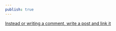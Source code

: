 ```yaml
---
publish: true
---
```

[Instead or writing a comment, write a post and link it](<../Instead or writing a comment, write a post and link it>)

